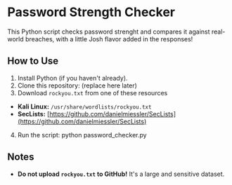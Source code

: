 # Password Strength Checker

This Python script checks password strenght and compares it against real-world breaches, with a little Josh flavor added in the responses!

## How to Use
1. Install Python (if you haven't already).
2. Clone this repository: (replace here later)
3. Download `rockyou.txt` from one of these resources
- **Kali Linux:** `/usr/share/wordlists/rockyou.txt`
- **SecLists:** [https://github.com/danielmiessler/SecLists](https://github.com/danielmiessler/SecLists)
4. Run the script: python password_checker.py


## Notes
- **Do not upload `rockyou.txt` to GitHub!** It's a large and sensitive dataset.
